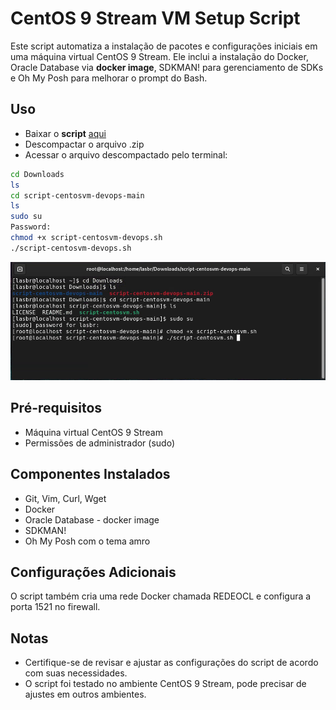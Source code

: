 # CentOS 9 Stream VM Setup Script

Este script automatiza a instalação de pacotes e configurações iniciais em uma máquina virtual CentOS 9 Stream. Ele inclui a instalação do Docker, Oracle Database via **docker image**, SDKMAN! para gerenciamento de SDKs e Oh My Posh para melhorar o prompt do Bash.

## Uso

* Baixar o **script** [aqui](httts://github.com/lasbrDev/script-centosvm-devops)
* Descompactar o arquivo .zip
* Acessar o arquivo descompactado pelo terminal:

```bash
cd Downloads
ls
cd script-centosvm-devops-main
ls
sudo su
Password:
chmod +x script-centosvm-devops.sh
./script-centosvm-devops.sh
```
![centosvm-terminal.png](img/centosvm-terminal.png)

## Pré-requisitos
* Máquina virtual CentOS 9 Stream
* Permissões de administrador (sudo)

## Componentes Instalados

* Git, Vim, Curl, Wget
* Docker
* Oracle Database - docker image
* SDKMAN!
* Oh My Posh com o tema amro

## Configurações Adicionais

O script também cria uma rede Docker chamada REDEOCL e configura a porta 1521 no firewall.

## Notas

* Certifique-se de revisar e ajustar as configurações do script de acordo com suas necessidades.
* O script foi testado no ambiente CentOS 9 Stream, pode precisar de ajustes em outros ambientes.

